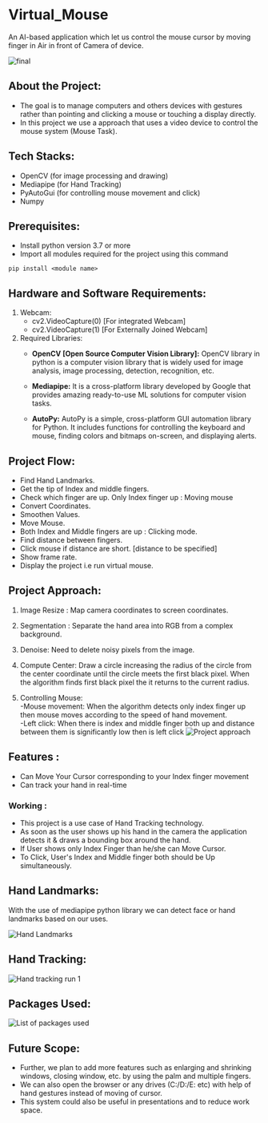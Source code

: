 # Virtual_Mouse
An AI-based application which let us control the mouse cursor by moving finger in Air in front of Camera of device.

 ![final](https://user-images.githubusercontent.com/78357575/123516002-93aed580-d6b7-11eb-835b-ac7b284850d5.jpg)


## About the Project:
- The goal is to manage computers and others devices with gestures rather than pointing and clicking a mouse or touching a display directly.
- In this project we use a approach that uses a video device to control the mouse system (Mouse Task).


## Tech Stacks:
- OpenCV (for image processing and drawing)
- Mediapipe (for Hand Tracking)
- PyAutoGui (for controlling mouse movement and click)
- Numpy


## Prerequisites:
- Install python version 3.7 or more
- Import all modules required for the project using this command
```
pip install <module name>
```


## Hardware and Software Requirements:
1. Webcam:
   - cv2.VideoCapture(0) [For integrated Webcam]
   - cv2.VideoCapture(1) [For Externally Joined Webcam]
2. Required Libraries:
   - **OpenCV [Open Source Computer Vision Library]:** OpenCV library in python is a computer vision library that is widely used for image analysis, image processing, detection, recognition, etc.

   - **Mediapipe:**  It is a cross-platform library developed by Google that provides amazing ready-to-use ML solutions for computer vision tasks.

   - **AutoPy:** AutoPy is a simple, cross-platform GUI automation library for Python. It includes functions for controlling the keyboard and mouse, finding colors and bitmaps on-screen, and displaying alerts.


## Project Flow:
- Find Hand Landmarks.
- Get the tip of Index and middle fingers.
- Check which finger are up.
     Only Index finger up : Moving mouse
- Convert Coordinates.
- Smoothen Values.
- Move Mouse.
- Both Index and Middle fingers are up : Clicking mode.
- Find distance between fingers.
- Click mouse if distance are short. [distance to be specified]
- Show frame rate.
- Display the project i.e run virtual mouse. 

## Project Approach:
1. Image Resize :
	Map camera coordinates to screen coordinates.
 
2. Segmentation :
	Separate the hand area into RGB from a complex background.
 
3. Denoise:
	Need to delete noisy pixels from the image.
 
4. Compute Center:
	Draw a circle increasing the radius of the circle from the center coordinate until the circle meets the first black pixel.
	When the algorithm finds first black pixel the it returns to the current radius.
 
5. Controlling Mouse:
<br />-Mouse movement:
	When the algorithm detects only index finger up then mouse moves according to the speed of hand movement.
<br />-Left click:
	When there is index and middle finger both up and distance between them is significantly low then is left click
![Project approach](https://github.com/bipulkarna97/Virtual_Mouse/assets/126940912/4341098e-684b-4178-8acf-ffe36a5600e9)

## Features :
* Can Move Your Cursor corresponding to your Index finger movement
* Can track your hand in real-time


### Working :
* This project is a use case of Hand Tracking technology. 
* As soon as the user shows up his hand in the camera the application detects it & draws a bounding box around the hand.
* If User shows only Index Finger than he/she can Move Cursor.
* To Click, User's Index and Middle finger both should be Up simultaneously. 
 

## Hand Landmarks:
With the use of mediapipe python library we can detect face or hand landmarks based on our uses.

![Hand Landmarks](https://github.com/bipulkarna97/Virtual_Mouse/assets/126940912/196ced94-7fa9-434b-9b99-6b495e3f88d2)


## Hand Tracking:
![Hand tracking run 1](https://github.com/bipulkarna97/Virtual_Mouse/assets/126940912/aeb4ed74-cfe1-43a0-a6c1-9209567dece7)


## Packages Used:
![List of packages used](https://github.com/bipulkarna97/Virtual_Mouse/assets/126940912/ec918469-3aaa-4d54-b820-5e95e4ab8e5a)

## Future Scope:
- Further, we plan to add more features such as enlarging and shrinking windows, closing window, etc. by using the palm and multiple fingers.
- We can also open the browser or any drives (C:/D:/E: etc) with help of hand gestures instead of moving of cursor.
- This system could also be useful in presentations and to reduce work space.





